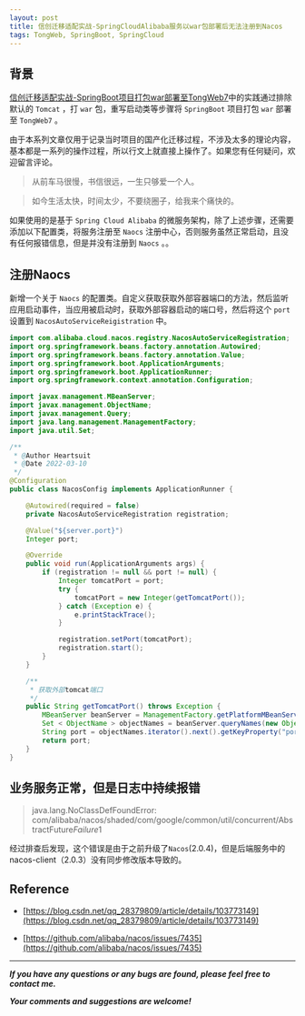 ```yaml
---
layout: post
title: 信创迁移适配实战-SpringCloudAlibaba服务以war包部署后无法注册到Nacos
tags: TongWeb, SpringBoot, SpringCloud
---
```


## 背景

[信创迁移适配实战-SpringBoot项目打包war部署至TongWeb7](https://blog.csdn.net/u013810234/article/details/123936929)中的实践通过排除默认的 `Tomcat` ，打 `war` 包，重写启动类等步骤将 `SpringBoot` 项目打包 `war` 部署至 `TongWeb7` 。

由于本系列文章仅用于记录当时项目的国产化迁移过程，不涉及太多的理论内容，基本都是一系列的操作过程，所以行文上就直接上操作了。如果您有任何疑问，欢迎留言评论。

> 从前车马很慢，书信很远，一生只够爱一个人。

> 如今生活太快，时间太少，不要绕圈子，给我来个痛快的。

如果使用的是基于 `Spring Cloud Alibaba` 的微服务架构，除了上述步骤，还需要添加以下配置类，将服务注册至 `Naocs` 注册中心，否则服务虽然正常启动，且没有任何报错信息，但是并没有注册到 `Naocs` 。。

## 注册Naocs

新增一个关于 `Naocs` 的配置类。自定义获取获取外部容器端口的方法，然后监听应用启动事件，当应用被启动时，获取外部容器启动的端口号，然后将这个 `port` 设置到 `NacosAutoServiceReigistration` 中。

```java
import com.alibaba.cloud.nacos.registry.NacosAutoServiceRegistration;
import org.springframework.beans.factory.annotation.Autowired;
import org.springframework.beans.factory.annotation.Value;
import org.springframework.boot.ApplicationArguments;
import org.springframework.boot.ApplicationRunner;
import org.springframework.context.annotation.Configuration;

import javax.management.MBeanServer;
import javax.management.ObjectName;
import javax.management.Query;
import java.lang.management.ManagementFactory;
import java.util.Set;

/**
 * @Author Heartsuit
 * @Date 2022-03-10
 */
@Configuration
public class NacosConfig implements ApplicationRunner {

    @Autowired(required = false)
    private NacosAutoServiceRegistration registration;

    @Value("${server.port}")
    Integer port;

    @Override
    public void run(ApplicationArguments args) {
        if (registration != null && port != null) {
            Integer tomcatPort = port;
            try {
                tomcatPort = new Integer(getTomcatPort());
            } catch (Exception e) {
                e.printStackTrace();
            }

            registration.setPort(tomcatPort);
            registration.start();
        }
    }

    /**
     * 获取外部tomcat端口
     */
    public String getTomcatPort() throws Exception {
        MBeanServer beanServer = ManagementFactory.getPlatformMBeanServer();
        Set < ObjectName > objectNames = beanServer.queryNames(new ObjectName("*:type=Connector,*"), Query.match(Query.attr("protocol"), Query.value("HTTP/1.1")));
        String port = objectNames.iterator().next().getKeyProperty("port");
        return port;
    }
}
```

## 业务服务正常，但是日志中持续报错

> java.lang.NoClassDefFoundError: com/alibaba/nacos/shaded/com/google/common/util/concurrent/AbstractFuture$Failure$1

经过排查后发现，这个错误是由于之前升级了`Nacos`(2.0.4)，但是后端服务中的nacos-client（2.0.3）没有同步修改版本导致的。

## Reference

- [https://blog.csdn.net/qq_28379809/article/details/103773149](https://blog.csdn.net/qq_28379809/article/details/103773149)

- [https://github.com/alibaba/nacos/issues/7435](https://github.com/alibaba/nacos/issues/7435)

---

***If you have any questions or any bugs are found, please feel free to contact me.***

***Your comments and suggestions are welcome!***
